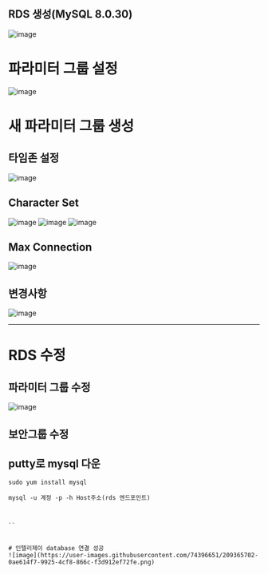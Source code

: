 ## RDS 생성(MySQL 8.0.30)
![image](https://user-images.githubusercontent.com/74396651/209356834-470861b9-0873-42f1-a114-4b19a5fcd353.png)



# 파라미터 그룹 설정
![image](https://user-images.githubusercontent.com/74396651/209356273-05f97747-5f04-46b1-9c87-aa0c840d9293.png)

# 새 파라미터 그룹 생성

## 타임존 설정
![image](https://user-images.githubusercontent.com/74396651/209355840-46409c26-4cae-44f3-a840-7ea110eee7bb.png)


## Character Set
![image](https://user-images.githubusercontent.com/74396651/209356080-511e4e12-8d0a-42db-8f72-3773872783a6.png)
![image](https://user-images.githubusercontent.com/74396651/209356539-0d9f4f1d-d100-44aa-9c10-7abf08d13a63.png)
![image](https://user-images.githubusercontent.com/74396651/209356576-6a8c8dae-6208-4bd0-9d8b-c2891bed1f52.png)


## Max Connection
![image](https://user-images.githubusercontent.com/74396651/209356379-b4893075-e47c-434a-a72e-d78d4c25ce29.png)

## 변경사항
![image](https://user-images.githubusercontent.com/74396651/209356641-beed3a60-6707-4d11-ac09-24233a91ecc9.png)

<hr>

# RDS 수정

## 파라미터 그룹 수정
![image](https://user-images.githubusercontent.com/74396651/209357022-516a155e-7b14-4ad5-97de-3cad73f1240b.png)

## 보안그룹 수정

## putty로 mysql 다운
```
sudo yum install mysql

mysql -u 계정 -p -h Host주소(rds 엔드포인트)



``


# 인텔리제이 database 연결 성공
![image](https://user-images.githubusercontent.com/74396651/209365702-0ae614f7-9925-4cf8-866c-f3d912ef72fe.png)


